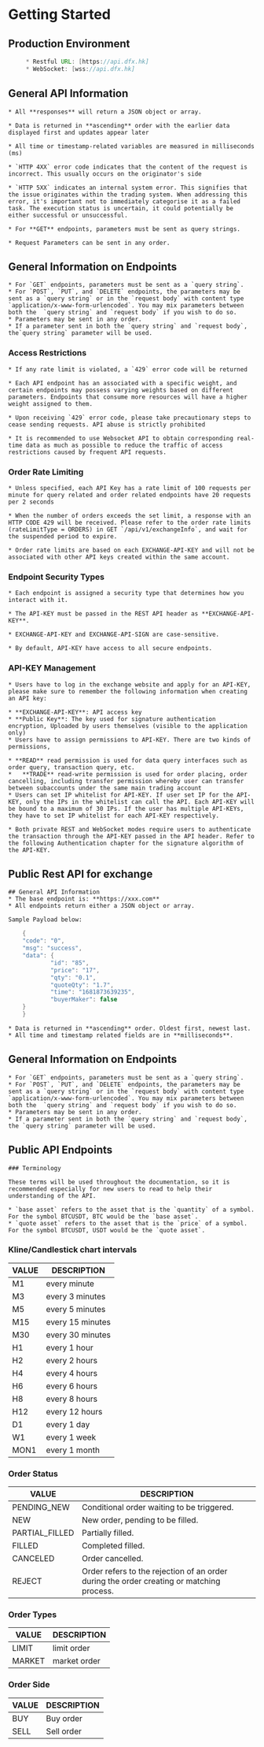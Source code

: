 #   Getting Started


## Production Environment

   ``` java
        * Restful URL: [https://api.dfx.hk]
        * WebSocket: [wss://api.dfx.hk]
  ```


##  General API Information

    * All **responses** will return a JSON object or array.

    * Data is returned in **ascending** order with the earlier data displayed first and updates appear later

    * All time or timestamp-related variables are measured in milliseconds (ms)

    * `HTTP 4XX` error code indicates that the content of the request is incorrect. This usually occurs on the originator's side

    * `HTTP 5XX` indicates an internal system error. This signifies that the issue originates within the trading system. When addressing this error, it's important not to immediately categorise it as a failed task. The execution status is uncertain, it could potentially be either successful or unsuccessful.

    * For **GET** endpoints, parameters must be sent as query strings.

    * Request Parameters can be sent in any order.

## General Information on Endpoints

    * For `GET` endpoints, parameters must be sent as a `query string`.
    * For `POST`, `PUT`, and `DELETE` endpoints, the parameters may be sent as a `query string` or in the `request body` with content type  `application/x-www-form-urlencoded`. You may mix parameters between both the  `query string` and `request body` if you wish to do so.
    * Parameters may be sent in any order.
    * If a parameter sent in both the `query string` and `request body`, the`query string` parameter will be used.

###  Access Restrictions

    * If any rate limit is violated, a `429` error code will be returned

    * Each API endpoint has an associated with a specific weight, and certain endpoints may possess varying weights based on different parameters. Endpoints that consume more resources will have a higher weight assigned to them.

    * Upon receiving `429` error code, please take precautionary steps to cease sending requests. API abuse is strictly prohibited

    * It is recommended to use Websocket API to obtain corresponding real-time data as much as possible to reduce the traffic of access restrictions caused by frequent API requests.


###  Order Rate Limiting



    * Unless specified, each API Key has a rate limit of 100 requests per minute for query related and order related endpoints have 20 requests per 2 seconds

    * When the number of orders exceeds the set limit, a response with an HTTP CODE 429 will be received. Please refer to the order rate limits (rateLimitType = ORDERS) in GET `/api/v1/exchangeInfo`, and wait for the suspended period to expire.

    * Order rate limits are based on each EXCHANGE-API-KEY and will not be associated with other API keys created within the same account.


###  Endpoint Security Types

    * Each endpoint is assigned a security type that determines how you interact with it.

    * The API-KEY must be passed in the REST API header as **EXCHANGE-API-KEY**.

    * EXCHANGE-API-KEY and EXCHANGE-API-SIGN are case-sensitive.

    * By default, API-KEY have access to all secure endpoints.


###  API-KEY Management


    * Users have to log in the exchange website and apply for an API-KEY, please make sure to remember the following information when creating an API key:

    * **EXCHANGE-API-KEY**: API access key
    * **Public Key**: The key used for signature authentication encryption, Uploaded by users themselves (visible to the application only)
    * Users have to assign permissions to API-KEY. There are two kinds of permissions,

    * **READ** read permission is used for data query interfaces such as order query, transaction query, etc.
    *   **TRADE** read-write permission is used for order placing, order cancelling, including transfer permission whereby user can transfer between subaccounts under the same main trading account
    * Users can set IP whitelist for API-KEY. If user set IP for the API-KEY, only the IPs in the whitelist can call the API. Each API-KEY will be bound to a maximum of 30 IPs. If the user has multiple API-KEYs, they have to set IP whitelist for each API-KEY respectively.

    * Both private REST and WebSocket modes require users to authenticate the transaction through the API-KEY passed in the API header. Refer to the following Authentication chapter for the signature algorithm of the API-KEY.


## Public Rest API for exchange


    ## General API Information
    * The base endpoint is: **https://xxx.com**
    * All endpoints return either a JSON object or array.

    Sample Payload below:
``` java
	{
  	"code": "0",
  	"msg": "success",
  	"data": {
            "id": "85",
            "price": "17",
            "qty": "0.1",
            "quoteQty": "1.7",
            "time": "1681873639235",
            "buyerMaker": false
  	}
	}
```
	* Data is returned in **ascending** order. Oldest first, newest last.
	* All time and timestamp related fields are in **milliseconds**.


## General Information on Endpoints

    * For `GET` endpoints, parameters must be sent as a `query string`.
    * For `POST`, `PUT`, and `DELETE` endpoints, the parameters may be sent as a `query string` or in the `request body` with content type  `application/x-www-form-urlencoded`. You may mix parameters between both the  `query string` and `request body` if you wish to do so.
    * Parameters may be sent in any order.
    * If a parameter sent in both the `query string` and `request body`, the `query string` parameter will be used.

## Public API Endpoints

    ### Terminology

    These terms will be used throughout the documentation, so it is recommended especially for new users to read to help their understanding of the API.

    * `base asset` refers to the asset that is the `quantity` of a symbol. For the symbol BTCUSDT, BTC would be the `base asset`.
    * `quote asset` refers to the asset that is the `price` of a symbol. For the symbol BTCUSDT, USDT would be the `quote asset`.



### Kline/Candlestick chart intervals

| **VALUE** | **DESCRIPTION** |
| --- | --- |
|  M1| every minute|
|  M3| every 3 minutes|
|  M5| every 5 minutes|
|  M15| every 15 minutes|
|  M30| every 30 minutes|
|  H1| every 1 hour|
|  H2| every 2 hours|
|  H4| every 4 hours|
|  H6| every 6 hours|
|  H8| every 8 hours|
|  H12| every 12 hours|
|  D1| every 1 day|
|  W1| every 1 week|
|  MON1| every 1 month|


### Order Status

| **VALUE** | **DESCRIPTION** |
| --- | --- |
|  PENDING_NEW| Conditional order waiting to be triggered.|
|  NEW| New order, pending to be filled.|
|  PARTIAL_FILLED| Partially filled.|
|  FILLED| Completed filled.|
|  CANCELED| Order cancelled.|
|  REJECT| Order refers to the rejection of an order during the order creating or matching process.|

### Order Types

| **VALUE** | **DESCRIPTION** |
| --- | --- |
|  LIMIT| limit order|
|  MARKET| market order|


### Order Side
| **VALUE** | **DESCRIPTION** |
| --- | --- |
|  BUY| Buy order|
|  SELL| Sell order|
